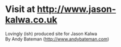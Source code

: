 
# Visit at http://www.jason-kalwa.co.uk

Lovingly (ish) produced site for Jason Kalwa  
                By Andy Bateman (http://www.andybateman.com)